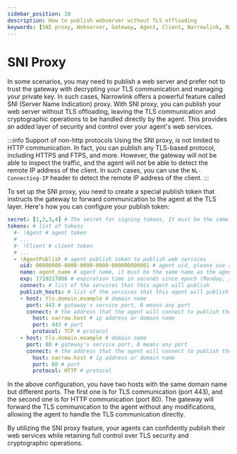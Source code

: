 ```yaml
---
sidebar_position: 10
description: How to publish webserver without TLS offloading
keywords: [SNI proxy, Webserver, Gateway, Agent, Client, Narrowlink, Narrow, Link, Networking, Internet, Security, Privacy, Open Source, Self-hosted, Tutorial, How-to, Guide, Nat, Firewall, Proxy, Reverse Proxy, Tunnel]
---
```


# SNI Proxy

In some scenarios, you may need to publish a web server and prefer not to trust the gateway with decrypting your TLS communication and managing your private key. In such cases, Narrowlink offers a powerful feature called SNI (Server Name Indication) proxy. With SNI proxy, you can publish your web server without TLS offloading, leaving the TLS communication and cryptographic operations to be handled directly by the agent. This provides an added layer of security and control over your agent's web services.

:::info Support of non-http protocols
Using the SNI proxy, is not limited to HTTP communication. In fact, you can publish any TLS-based protocol, including HTTPS and FTPS, and more. However, the gateway will not be able to inspect the traffic, and the agent will not be able to detect the remote IP address of the client. In such cases, you can use the `NL-Connecting-IP` header to detect the remote IP address of the client.
:::

To set up the SNI proxy, you need to create a special publish token that instructs the gateway to forward communication to the agent at the TLS layer. Here's how you can configure your publish token:

```yaml
secret: [1,2,3,4] # The secret for signing tokens, It must be the same as the gateway token secret, it is as byte array
tokens: # list of tokens
  #- !Agent # agent token
  # ...
  #- !Client # client token
  # ...
  - !AgentPublish # agent publish token to publish web services
    uid: 00000000-0000-0000-0000-000000000001 # agent uid, please use a unique uid for each user
    name: agent_name # agent name, it must be the same name as the agent name in the agent token
    exp: 1710227806 # expiration time in seconds since epoch (Monday, January 1, 2024 0:00:00 GMT)
    connect: # list of the services that this agent will publish
    publish_hosts: # list of the services that this agent will publish
    - host: tls.domain.example # domain name
      port: 443 # gateway's service port, 0 means any port
      connect: # the address that the agent will connect to publish the service
        host: narrow.host # ip address or domain name
        port: 443 # port
        protocol: TCP # protocol
    - host: tls.domain.example # domain name
      port: 80 # gateway's service port, 0 means any port
      connect: # the address that the agent will connect to publish the service
        host: narrow.host # ip address or domain name
        port: 80 # port
        protocol: HTTP # protocol
```

In the above configuration, you have two hosts with the same domain name but different ports. The first one is for TLS communication (port 443), and the second one is for HTTP communication (port 80). The gateway will forward the TLS communication to the agent without any modifications, allowing the agent to handle the TLS communication directly.


By utilizing the SNI proxy feature, your agents can confidently publish their web services while retaining full control over TLS security and cryptographic operations.
